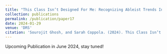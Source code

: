 ```yaml
---
title: "This Class Isn’t Designed For Me: Recognizing Ableist Trends In Design Education, And Redesigning For An Inclusive And Sustainable Future"
collection: publications
permalink: /publication/paper17
date: 2024-01-29
venue: 'DRS'
citation: 'Sourojit Ghosh, and Sarah Coppola. (2024). This Class Isn’t Designed For Me: Recognizing Ableist Trends In Design Education, And Redesigning For An Inclusive And Sustainable Future. Upcoming Publication, Design Research Society. '
---
```


Upcoming Publication in June 2024, stay tuned! 
